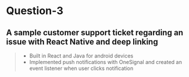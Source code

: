 # Question-3
## A sample customer support ticket regarding an issue with React Native and deep linking
> - Built in React and Java for android devices
> - Implemented push notifications with OneSignal and created an event listener when user clicks notification
